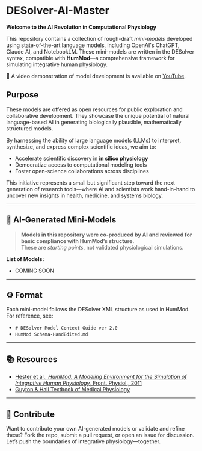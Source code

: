 # DESolver-AI-Master

**Welcome to the AI Revolution in Computational Physiology**

This repository contains a collection of rough-draft *mini-models* developed using state-of-the-art language models, including OpenAI's ChatGPT, Claude AI, and NotebookLM. These mini-models are written in the DESolver syntax, compatible with **HumMod**—a comprehensive framework for simulating integrative human physiology.
  
🎥 A video demonstration of model development is available on [YouTube](https://www.youtube.com/watch?v=UOPwOKI7-h0&feature=youtu.be).


## Purpose

These models are offered as open resources for public exploration and collaborative development. They showcase the unique potential of natural language-based AI in generating biologically plausible, mathematically structured models.

By harnessing the ability of large language models (LLMs) to interpret, synthesize, and express complex scientific ideas, we aim to:

- Accelerate scientific discovery in **in silico physiology**
- Democratize access to computational modeling tools
- Foster open-science collaborations across disciplines

This initiative represents a small but significant step toward the next generation of research tools—where AI and scientists work hand-in-hand to uncover new insights in health, medicine, and systems biology.

---

## 🧠 AI-Generated Mini-Models

> **Models in this repository were co-produced by AI and reviewed for basic compliance with HumMod’s structure.**  
> These are *starting points*, not validated physiological simulations.

**List of Models:**
- COMING SOON 

---

## ⚙️ Format

Each mini-model follows the DESolver XML structure as used in HumMod. For reference, see:
- `# DESolver Model Context Guide ver 2.0`
- `HumMod Schema-HandEdited.md`

---

## 📚 Resources

- [Hester et al., *HumMod: A Modeling Environment for the Simulation of Integrative Human Physiology*, Front. Physiol., 2011](https://doi.org/10.3389/fphys.2011.00012)
- [Guyton & Hall Textbook of Medical Physiology](https://www.elsevier.com/books/guyton-and-hall-textbook-of-medical-physiology/hall/978-0-323-59712-8)

---

## 👥 Contribute

Want to contribute your own AI-generated models or validate and refine these? Fork the repo, submit a pull request, or open an issue for discussion. Let’s push the boundaries of integrative physiology—together.

